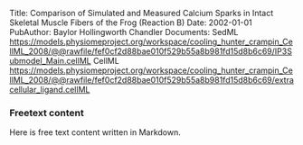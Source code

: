 Title: Comparison of Simulated and Measured Calcium Sparks in Intact Skeletal Muscle Fibers of the Frog (Reaction B)
Date: 2002-01-01
PubAuthor: Baylor
	Hollingworth
	Chandler
Documents: SedML
	https://models.physiomeproject.org/workspace/cooling_hunter_crampin_CellML_2008/@@rawfile/fef0cf2d88bae010f529b55a8b981fd15d8b6c69/IP3Submodel_Main.cellML
	CellML
	https://models.physiomeproject.org/workspace/cooling_hunter_crampin_CellML_2008/@@rawfile/fef0cf2d88bae010f529b55a8b981fd15d8b6c69/extracellular_ligand.cellML

### Freetext content

Here is free text content written in Markdown.
